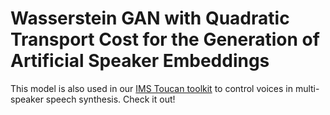 # Wasserstein GAN with Quadratic Transport Cost for the Generation of Artificial Speaker Embeddings

This model is also used in our [IMS Toucan toolkit](https://github.com/DigitalPhonetics/IMS-Toucan/tree/ControllableMultilingual) to control voices in multi-speaker speech synthesis. 
Check it out!
